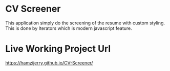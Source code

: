 # CV Screener

This application simply do the screening of the resume with custom styling. This is done by Iterators which is modern javascript feature. 

# Live Working Project Url

https://hamzijerry.github.io/CV-Screener/